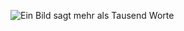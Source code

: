 

![Ein Bild sagt mehr als Tausend Worte](http://u.dropme.de/5162/6767da/paste-2014-09-31-01-27-08.png)

